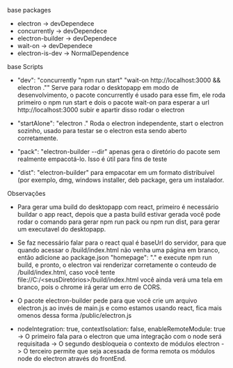 base packages

- electron -> devDependece
- concurrently -> devDependece
- electron-builder -> devDependece
- wait-on -> devDependece
- electron-is-dev -> NormalDependence

base Scripts

- "dev": "concurrently \"npm run start\" \"wait-on http://localhost:3000 && electron .\""
  Serve para rodar o desktopapp em modo de desenvolvimento, o pacote concurrently é usado para esse fim, ele roda primeiro o npm run start e dois o pacote wait-on para esperar a url http://localhost:3000 subir e apartir disso rodar o electron

- "startAlone": "electron ." 
  Roda o electron independente, start o electron sozinho, usado para testar se o electron esta sendo aberto corretamente.

- "pack": "electron-builder --dir"
  apenas gera o diretório do pacote sem realmente empacotá-lo. Isso é útil para fins de teste

- "dist": "electron-builder"
  para empacotar em um formato distribuível (por exemplo, dmg, windows installer, deb package, gera um instalador.

Observações

- Para gerar uma build do desktopapp com react, primeiro é necessário buildar o app react, depois que a pasta build estivar gerada você pode rodar o comando para gerar npm run pack ou npm run dist, para gerar um executavel do desktopapp.

- Se faz necessário falar para o react qual é baseUrl do servidor, para que quando acessar o /build/index.html não venha uma página em branco, então adicione ao package.json "homepage": "." e execute npm run build, e pronto, o electron vai renderizar corretamente o conteudo de /build/index.html, caso você tente file://C:/<seusDiretórios>/build/index.html você ainda verá uma tela em branco, pois o chrome irá gerar um erro de CORS.

- O pacote electron-builder pede para que você crie um arquivo electron.js ao invés de main.js e como estamos usando react, fica mais omenos dessa forma /public/electron.js

- nodeIntegration: true, contextIsolation: false, enableRemoteModule: true
  -> O primeiro fala para o electron que uma integração com o node será requisitada
  -> O segundo desbloqueia o contexto de módulos electron
  -> O terceiro permite que seja acessada de forma remota os módulos node do electron através do frontEnd.

